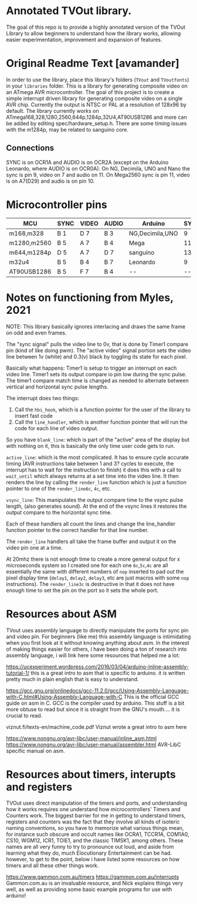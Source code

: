 # Annotated TVOut library.

The goal of this repo is to provide a highly annotated version of the TVOut Library to allow beginners to understand how the library works, allowing easier experimentation, improvement and expansion of features. 

# Original Readme Text [avamander]

In order to use the library, place this library's folders (`TVout` and `TVoutfonts`) in your `libraries` folder. This is a library for generating composite video on an ATmega AVR microcontroller. The goal of this project is to create a simple interrupt driven library for generating composite video on a single AVR chip. Currently the output is NTSC or PAL at a resolution of 128x96 by default. The library currently works on ATmega168,328,1280,2560,644p,1284p,32U4,AT90USB1286 and more can be added by editing spec/hardware_setup.h. There are some timing issues with the m1284p, may be related to sanguino core.

## Connections

SYNC is on OCR1A and AUDIO is on OCR2A (except on the Arduino Leonardo, where AUDIO is on OCR0A). On NG, Decimila, UNO and Nano the sync is pin 9, video on 7 and audio on 11. On Mega2560	sync is pin 11, video is on A7(D29)	and audio is on pin 10.

# Microcontroller pins

MCU | SYNC | VIDEO | AUDIO | Arduino | SYNC | VIDEO | AUDIO
---|---|---|---|---|---|---|---
m168,m328 | B 1 | D 7 | B 3 | NG,Decimila,UNO | 9 | 7 | 11
m1280,m2560 | B 5 | A 7 | B 4 | Mega | 11 | A7(D29) | 10
m644,m1284p | D 5 | A 7 | D 7 | sanguino | 13 | A7(D24) | 8
m32u4 | B 5 | B 4 | B 7 | Leonardo | 9 | 8 | 11
AT90USB1286 | B 5 | F 7 | B 4 | -- | -- | -- | --

# Notes on functioning from Myles, 2021

NOTE: This library basically ignores interlacing and draws the same frame on odd and even frames.

The "sync signal" pulls the video line to 0v, that is done by Timer1 compare pin (kind of like doing pwm). 
The "active video" signal portion sets the video line between 1v (white) and 0.3(v) black by toggling its state for each pixel.

Basically what happens:
Timer1 is setup to trigger an interrupt on each video line.
Timer1 sets its output compare io pin low during the sync pulse.
The timer1 compare match time is changed as needed to alternate between vertical and horizontal sync pulse lengths.

The interrupt does two things:
1. Call the `hbi_hook`, which is a function pointer for the user of the library to insert fast code
2. Call the `line_handler`, which is another function pointer that will run the code for each line of video output.

So you have 
`blank_line`: which is part of the "active" area of the display but with nothing on it, this is basically the only time user code gets to run.

`active_line`: which is the most complicated. It has to ensure cycle accurate timing (AVR instructions take between 1 and 3? cycles to execute, the interrupt has to wait for the instruction to finish) it does this with a call to `wait_until` which always returns at a set time into the video line. It then renders the line by calling the `render_line` function which is just a function pointer to one of the `render_line6c`, `4c`, etc.

`vsync_line`: This manipulates the output compare time to the vsync pulse length, (also generates sound). At the end of the vsync lines it restores the output compare to the horizontal sync time.

Each of these handlers all count the lines and change the line_handler function pointer to the correct handler for that line number.

The `render_line` handlers all take the frame buffer and output it on the video pin one at a time. 

At 20mhz there is not enough time to create a more general output for x microseconds system so I created one for each one `6c`,`5c`,`4c` are all essentially the same with different numbers of `nop` inserted to pad out the pixel display time (`delay1`, `delay2`, `delay3`, etc are just macros with some `nop` instructions). The `render_line3c` is destructive in that it does not have enough time to set the pin on the port so it sets the whole port.
 
# Resources about ASM 

TVout uses assembly language to directly manipulate the ports for sync pin and video pin. For beginners (like me) this assembly language is intimidating when you first look at it without knowing anything about asm. In the interest of making things easier for others, i have been doing a ton of research into assembly language, i will link here some resources that helped me a lot:

https://ucexperiment.wordpress.com/2016/03/04/arduino-inline-assembly-tutorial-1/
this is a great intro to asm that is specific to arduino. it is written pretty much in plain english that is easy to understand.

https://gcc.gnu.org/onlinedocs/gcc-11.2.0/gcc/Using-Assembly-Language-with-C.html#Using-Assembly-Language-with-C
This is the official GCC guide on asm in C. GCC is the compiler used by arduino. This stuff is a bit more obtuse to read but since it is straight from the GNU's mouth.... it is crucial to read.

viznut.fi/texts-en/machine_code.pdf
Viznut wrote a great intro to asm here

https://www.nongnu.org/avr-libc/user-manual/inline_asm.html
https://www.nongnu.org/avr-libc/user-manual/assembler.html
AVR-LibC specific manual on asm.

# Resources about timers, interupts and registers

TVOut uses direct manipulation of the timers and ports, and understanding how it works requires one understand how microcontrollers' Timers and Counters work.
The biggest barrier for me in getting to understand timers, registers and counters was the fact that they involve all kinds of isoteric naming conventions, so you have to memorize what various things mean, for instance such obscure and occult names like OCRA1, TCCR1A, COM1A0, CS10, WGM12, ICR1, TOIE1, and the classic TIMSK1, among others. These names are all very funny to try to pronounce out loud, and aside from learning what they do, much Elocutionary Entertainment can be had. however, to get to the point, below i have listed some resources on how timers and all these other things work.

https://www.gammon.com.au/timers
https://gammon.com.au/interrupts
Gammon.com.au is an invaluable resource, and Nick explains things very well, as well as providing some basic example programs for use with arduino!
